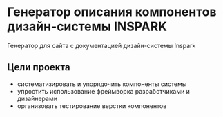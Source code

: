 # Генератор описания компонентов дизайн-системы INSPARK
Генератор для сайта с документацией дизайн-системы Inspark

## Цели проекта
- систематизировать и упорядочить компоненты системы
- упростить использование фреймворка разработчиками и дизайнерами
- организовать тестирование верстки компонентов
